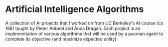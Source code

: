 # Artificial Intelligence Algorithms

A collection of AI projects that I worked on from UC Berkeley's AI course (cs 188) taught by Pieter Abbeel and Anca Dragan. Each project is an implementation of various algorithms that will be used by a pacman agent to complete its objective (and maximize expected utility).
